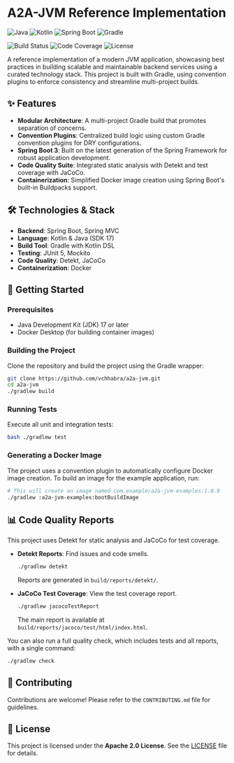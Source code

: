# A2A-JVM Reference Implementation

![Java](https://img.shields.io/badge/Java-17-blue?logo=java&logoColor=white)
![Kotlin](https://img.shields.io/badge/Kotlin-2.1-blue?logo=kotlin&logoColor=white)
![Spring Boot](https://img.shields.io/badge/Spring%20Boot-3.5.x-brightgreen?logo=spring&logoColor=white)
![Gradle](https://img.shields.io/badge/Gradle-8.9-blue?logo=gradle&logoColor=white)

![Build Status](https://img.shields.io/github/actions/workflow/status/vchhabra/a2a-jvm/ci.yml?branch=main&style=for-the-badge)
![Code Coverage](https://img.shields.io/codecov/c/github/vchhabra/a2a-jvm?style=for-the-badge&token=YOUR_CODECOV_TOKEN)
![License](https://img.shields.io/github/license/vchhabra/a2a-jvm?style=for-the-badge)

A reference implementation of a modern JVM application, showcasing best practices in building scalable and maintainable backend services using a curated technology stack. This project is built with Gradle, using convention plugins to enforce consistency and streamline multi-project builds.

## ✨ Features

-   **Modular Architecture**: A multi-project Gradle build that promotes separation of concerns.
-   **Convention Plugins**: Centralized build logic using custom Gradle convention plugins for DRY configurations.
-   **Spring Boot 3**: Built on the latest generation of the Spring Framework for robust application development.
-   **Code Quality Suite**: Integrated static analysis with Detekt and test coverage with JaCoCo.
-   **Containerization**: Simplified Docker image creation using Spring Boot's built-in Buildpacks support.

## 🛠️ Technologies & Stack

-   **Backend**: Spring Boot, Spring MVC
-   **Language**: Kotlin & Java (SDK 17)
-   **Build Tool**: Gradle with Kotlin DSL
-   **Testing**: JUnit 5, Mockito
-   **Code Quality**: Detekt, JaCoCo
-   **Containerization**: Docker

## 🚀 Getting Started

### Prerequisites

-   Java Development Kit (JDK) 17 or later
-   Docker Desktop (for building container images)

### Building the Project

Clone the repository and build the project using the Gradle wrapper:

```bash
git clone https://github.com/vchhabra/a2a-jvm.git
cd a2a-jvm
./gradlew build
```

### Running Tests

Execute all unit and integration tests:

```bash
bash ./gradlew test
```

### Generating a Docker Image

The project uses a convention plugin to automatically configure Docker image creation. To build an image for the example application, run:

```bash
# This will create an image named com.example/a2a-jvm-examples:1.0.0
./gradlew :a2a-jvm-examples:bootBuildImage
```

## 📊 Code Quality Reports

This project uses Detekt for static analysis and JaCoCo for test coverage.

-   **Detekt Reports**: Find issues and code smells.
    ```bash
    ./gradlew detekt
    ```
    Reports are generated in `build/reports/detekt/`.

-   **JaCoCo Test Coverage**: View the test coverage report.
    ```bash
    ./gradlew jacocoTestReport
    ```
    The main report is available at `build/reports/jacoco/test/html/index.html`.

You can also run a full quality check, which includes tests and all reports, with a single command:

```bash
./gradlew check
```

## 🤝 Contributing

Contributions are welcome! Please refer to the `CONTRIBUTING.md` file for guidelines.

## 📄 License

This project is licensed under the **Apache 2.0 License**. See the [LICENSE](LICENSE) file for details.